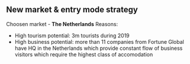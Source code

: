## New market & entry mode strategy

Choosen market - **The Netherlands** 
Reasons:
 - High tourism potential: 3m tourists during 2019 
 - High business potential: more than 11 companies from Fortune Global have HQ in the Netherlands which provide constant flow of business visitors which require the highest class of accomodation 
